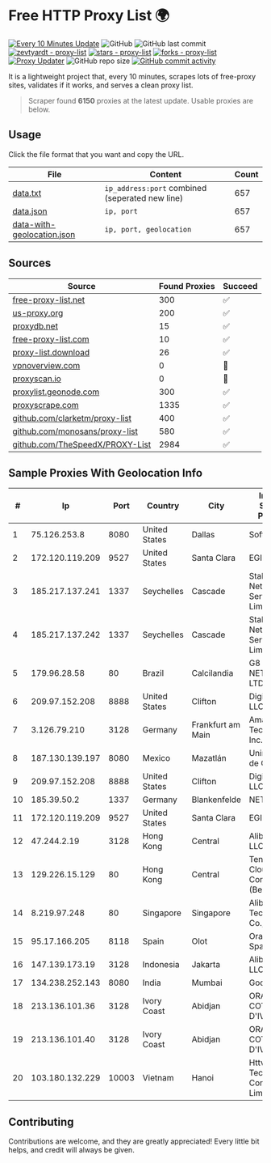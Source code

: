 
# Free HTTP Proxy List 🌍

[![Every 10 Minutes Update](https://github.com/mertguvencli/http-proxy-list/actions/workflows/main.yml/badge.svg?branch=main)](https://github.com/mertguvencli/http-proxy-list/actions/workflows/main.yml)
![GitHub](https://img.shields.io/github/license/mertguvencli/http-proxy-list)
![GitHub last commit](https://img.shields.io/github/last-commit/mertguvencli/http-proxy-list)
[![zevtyardt - proxy-list](https://img.shields.io/static/v1?label=zevtyardt&message=proxy-list&color=blue&logo=github)](https://github.com/zevtyardt/proxy-list "Go to GitHub repo")
[![stars - proxy-list](https://img.shields.io/github/stars/zevtyardt/proxy-list?style=social)](https://github.com/zevtyardt/proxy-list)
[![forks - proxy-list](https://img.shields.io/github/forks/zevtyardt/proxy-list?style=social)](https://github.com/zevtyardt/proxy-list)
[![Proxy Updater](https://github.com/zevtyardt/proxy-list/workflows/Proxy%20Updater/badge.svg)](https://github.com/zevtyardt/proxy-list/actions?query=workflow:"Proxy+Updater")
![GitHub repo size](https://img.shields.io/github/repo-size/zevtyardt/proxy-list)
[![GitHub commit activity](https://img.shields.io/github/commit-activity/m/zevtyardt/proxy-list?logo=commits)](https://github.com/zevtyardt/proxy-list/commits/main)

It is a lightweight project that, every 10 minutes, scrapes lots of free-proxy sites, validates if it works, and serves a clean proxy list.

> Scraper found **6150** proxies at the latest update. Usable proxies are below.

## Usage

Click the file format that you want and copy the URL.

|File|Content|Count|
|----|-------|-----|
|[data.txt](https://raw.githubusercontent.com/mertguvencli/http-proxy-list/main/proxy-list/data.txt)|`ip_address:port` combined (seperated new line)|657|
|[data.json](https://raw.githubusercontent.com/mertguvencli/http-proxy-list/main/proxy-list/data.json)|`ip, port`|657|
|[data-with-geolocation.json](https://raw.githubusercontent.com/mertguvencli/http-proxy-list/main/proxy-list/data-with-geolocation.json)|`ip, port, geolocation`|657|

## Sources

|Source|Found Proxies|Succeed|
|------|-------------|-------|
|[free-proxy-list.net](https://free-proxy-list.net)|300|✅|
|[us-proxy.org](https://www.us-proxy.org)|200|✅|
|[proxydb.net](http://proxydb.net)|15|✅|
|[free-proxy-list.com](https://free-proxy-list.com/?page=&port=&type%5B%5D=http&type%5B%5D=https&up_time=0&search=Search)|10|✅|
|[proxy-list.download](https://www.proxy-list.download/HTTP)|26|✅|
|[vpnoverview.com](https://vpnoverview.com/privacy/anonymous-browsing/free-proxy-servers)|0|🚫|
|[proxyscan.io](https://www.proxyscan.io)|0|🚫|
|[proxylist.geonode.com](https://proxylist.geonode.com/api/proxy-list?limit=300&page=1&sort_by=lastChecked&sort_type=desc&protocols=http,https)|300|✅|
|[proxyscrape.com](https://api.proxyscrape.com/v2/?request=displayproxies&protocol=http&timeout=10000&country=all&ssl=all&anonymity=all)|1335|✅|
|[github.com/clarketm/proxy-list](https://raw.githubusercontent.com/clarketm/proxy-list/master/proxy-list-raw.txt)|400|✅|
|[github.com/monosans/proxy-list](https://raw.githubusercontent.com/monosans/proxy-list/main/proxies/http.txt)|580|✅|
|[github.com/TheSpeedX/PROXY-List](https://raw.githubusercontent.com/TheSpeedX/PROXY-List/master/http.txt)|2984|✅|


## Sample Proxies With Geolocation Info

|#|Ip|Port|Country|City|Internet Service Provider|
|-|--|----|-------|----|-------------------------|
|1|75.126.253.8|8080|United States|Dallas|SoftLayer|
|2|172.120.119.209|9527|United States|Santa Clara|EGIHosting|
|3|185.217.137.241|1337|Seychelles|Cascade|Stallion Network Services Limited|
|4|185.217.137.242|1337|Seychelles|Cascade|Stallion Network Services Limited|
|5|179.96.28.58|80|Brazil|Calcilandia|G8 NETWORKS LTDA|
|6|209.97.152.208|8888|United States|Clifton|DigitalOcean, LLC|
|7|3.126.79.210|3128|Germany|Frankfurt am Main|Amazon Technologies Inc.|
|8|187.130.139.197|8080|Mexico|Mazatlán|Uninet S.A. de C.V.|
|9|209.97.152.208|8888|United States|Clifton|DigitalOcean, LLC|
|10|185.39.50.2|1337|Germany|Blankenfelde|NETZNUTZ|
|11|172.120.119.209|9527|United States|Santa Clara|EGIHosting|
|12|47.244.2.19|3128|Hong Kong|Central|Alibaba.com LLC|
|13|129.226.15.129|80|Hong Kong|Central|Tencent Cloud Computing (Beijing) Co|
|14|8.219.97.248|80|Singapore|Singapore|Alibaba (US) Technology Co., Ltd.|
|15|95.17.166.205|8118|Spain|Olot|Orange Spain|
|16|147.139.173.19|3128|Indonesia|Jakarta|Alibaba.com LLC|
|17|134.238.252.143|8080|India|Mumbai|Google LLC|
|18|213.136.101.36|3128|Ivory Coast|Abidjan|ORANGE COTE D'IVOIRE|
|19|213.136.101.40|3128|Ivory Coast|Abidjan|ORANGE COTE D'IVOIRE|
|20|103.180.132.229|10003|Vietnam|Hanoi|Httvserver Technology Company Limited|



## Contributing

Contributions are welcome, and they are greatly appreciated! Every
little bit helps, and credit will always be given.

